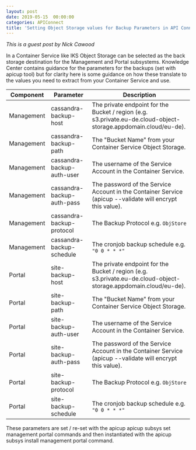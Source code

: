 ```yaml
---
layout: post
date: 2019-05-15  00:00:00
categories: APIConnect
title: 'Setting Object Storage values for Backup Parameters in API Connect 2018.4.1.X [Guest Post by Nick Cawood]'
---
```


*This is a guest post by Nick Cawood*



In a Container Service like IKS Object Storage can be selected as the back storage destination for the Management and Portal subsystems. Knowledge Center contains guidance for the parameters for the backups (set with apicup tool) but for clarity here is some guidance on how these translate to the values you need to extract from your Container Service and use.


| Component | Parameter | Description|
|-------|------------|------------|
| Management | cassandra-backup-host | The private endpoint for the Bucket / region (e.g. s3.private.eu-de.cloud-object-storage.appdomain.cloud/eu-de). |
| Management | cassandra-backup-path | The "Bucket Name" from your Container Service Object Storage. |
| Management | cassandra-backup-auth-user | The username of the Service Account in the Container Service. |
| Management | cassandra-backup-auth-pass | The password of the Service Account in the Container Service (apicup --validate will encrypt this value).
| Management | cassandra-backup-protocol | The Backup Protocol e.g. `ObjStore` |
| Management | cassandra-backup-schedule | The cronjob backup schedule e.g. `"0 0 * * *"`|
|Portal | site-backup-host |  The private endpoint for the Bucket / region (e.g. s3.private.eu-de.cloud-object-storage.appdomain.cloud/eu-de). |
| Portal | site-backup-path | The "Bucket Name" from your Container Service Object Storage.|
| Portal | site-backup-auth-user |  The username of the Service Account in the Container Service. |
| Portal | site-backup-auth-pass |  The password of the Service Account in the Container Service (apicup --validate will encrypt this value). |
| Portal | site-backup-protocol | The Backup Protocol e.g. `ObjStore` |
| Portal | site-backup-schedule | The cronjob backup schedule e.g. `"0 0 * * *"`|


These parameters are set / re-set with the apicup apicup subsys set management portal commands and then instantiated with the apicup subsys install management portal command.
